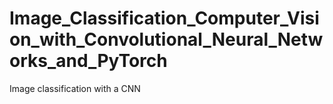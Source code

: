 # Image_Classification_Computer_Vision_with_Convolutional_Neural_Networks_and_PyTorch
Image classification with a CNN
